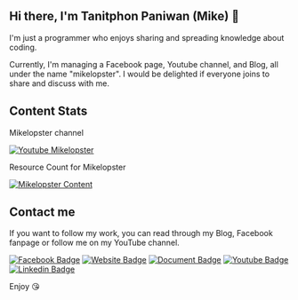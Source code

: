 ## Hi there, I'm Tanitphon Paniwan (Mike) 👋

I'm just a programmer who enjoys sharing and spreading knowledge about coding.

Currently, I'm managing a Facebook page, Youtube channel, and Blog, all under the name "mikelopster". I would be delighted if everyone joins to share and discuss with me. 

## Content Stats

Mikelopster channel

[![Youtube Mikelopster](https://youtube-stats-card.vercel.app/api?channelid=UC3YgTINPYQmUcRt5ZcNFIZQ&theme=dark)](https://www.youtube.com/@mikelopster)

Resource Count for Mikelopster

[![Mikelopster Content](https://mikelopster.dev/widgets/stats.svg?cache=2)](https://mikelopster.dev)

## Contact me

If you want to follow my work, you can read through my Blog, Facebook fanpage or follow me on my YouTube channel.

[![Facebook Badge](https://img.shields.io/badge/-Facebook-1877F2?style=flat-square&logo=Facebook&logoColor=white)](https://www.facebook.com/mikelopster.dev)
[![Website Badge](https://img.shields.io/badge/Blog-BC52EE?style=flat-square&logo=astro&logoColor=white)](https://mikelopster.dev)
[![Document Badge](https://img.shields.io/badge/Documentation-3ECC5F?style=flat-square&logo=docusaurus&logoColor=white)](https://docs.mikelopster.dev)
[![Youtube Badge](https://img.shields.io/badge/YouTube-red?style=for-square&logo=youtube&logoColor=white)](https://www.youtube.com/@mikelopster)
[![Linkedin Badge](https://img.shields.io/badge/-LinkedIn-0e76a8?style=flat-square&logo=Linkedin&logoColor=white)](https://www.linkedin.com/in/tanitphon-paniwan-186110b3/)


Enjoy 😘
